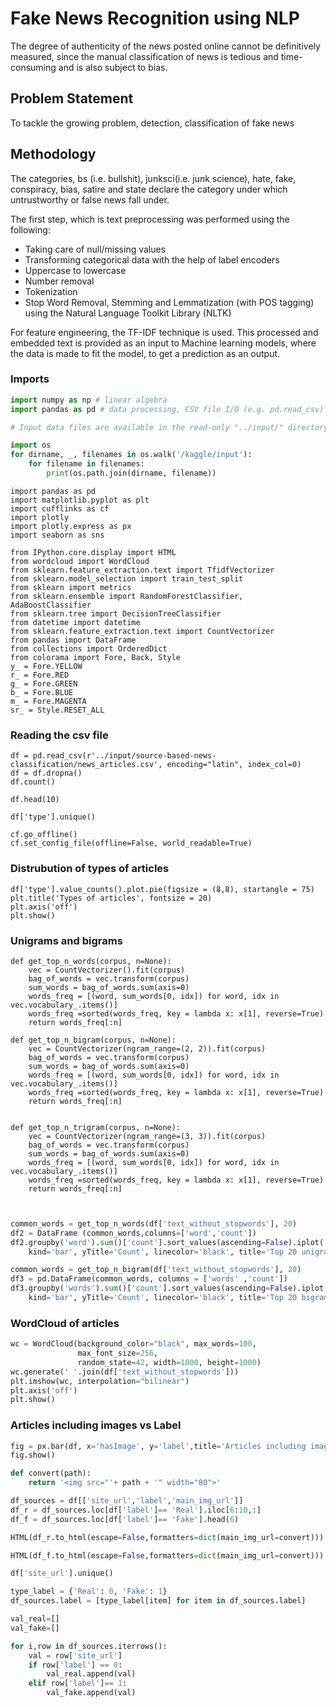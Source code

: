 # Fake News Recognition using NLP

The degree of authenticity of the news posted online cannot be definitively measured, since the manual classification of news is tedious and time-consuming and is also subject to bias.

## Problem Statement 

To tackle the growing problem, detection, classification of fake news 

## Methodology 

The categories, bs (i.e. bullshit), junksci(i.e. junk science), hate, fake, conspiracy, bias, satire and state declare the category under which untrustworthy or false news fall under.

The first step, which is text preprocessing was performed using the following:

* Taking care of null/missing values
* Transforming categorical data with the help of label encoders
* Uppercase to lowercase
* Number removal
* Tokenization
* Stop Word Removal, Stemming and Lemmatization (with POS tagging) using the Natural Language Toolkit Library (NLTK) 

For feature engineering, the TF-IDF technique is used. This processed and embedded text is provided as an input to Machine learning models, where the data is made to fit the model, to get a prediction as an output.


### Imports


```Python
import numpy as np # linear algebra
import pandas as pd # data processing, CSV file I/O (e.g. pd.read_csv)

# Input data files are available in the read-only "../input/" directory

import os
for dirname, _, filenames in os.walk('/kaggle/input'):
    for filename in filenames:
        print(os.path.join(dirname, filename))

```

```Py
import pandas as pd
import matplotlib.pyplot as plt
import cufflinks as cf
import plotly
import plotly.express as px
import seaborn as sns

from IPython.core.display import HTML
from wordcloud import WordCloud
from sklearn.feature_extraction.text import TfidfVectorizer
from sklearn.model_selection import train_test_split
from sklearn import metrics
from sklearn.ensemble import RandomForestClassifier, AdaBoostClassifier
from sklearn.tree import DecisionTreeClassifier
from datetime import datetime
from sklearn.feature_extraction.text import CountVectorizer
from pandas import DataFrame
from collections import OrderedDict 
from colorama import Fore, Back, Style
y_ = Fore.YELLOW
r_ = Fore.RED
g_ = Fore.GREEN
b_ = Fore.BLUE
m_ = Fore.MAGENTA
sr_ = Style.RESET_ALL
```

### Reading the csv file

```Py
df = pd.read_csv(r'../input/source-based-news-classification/news_articles.csv', encoding="latin", index_col=0)
df = df.dropna()
df.count()
```

```Py
df.head(10)
```

```Py
df['type'].unique()
```

```Py
cf.go_offline()
cf.set_config_file(offline=False, world_readable=True)
```

### Distrubution of types of articles

```Py
df['type'].value_counts().plot.pie(figsize = (8,8), startangle = 75)
plt.title('Types of articles', fontsize = 20)
plt.axis('off')
plt.show()
```


### Unigrams and bigrams

```Py
def get_top_n_words(corpus, n=None):
    vec = CountVectorizer().fit(corpus)
    bag_of_words = vec.transform(corpus)
    sum_words = bag_of_words.sum(axis=0) 
    words_freq = [(word, sum_words[0, idx]) for word, idx in     vec.vocabulary_.items()]
    words_freq =sorted(words_freq, key = lambda x: x[1], reverse=True)
    return words_freq[:n]

def get_top_n_bigram(corpus, n=None):
    vec = CountVectorizer(ngram_range=(2, 2)).fit(corpus)
    bag_of_words = vec.transform(corpus)
    sum_words = bag_of_words.sum(axis=0) 
    words_freq = [(word, sum_words[0, idx]) for word, idx in vec.vocabulary_.items()]
    words_freq =sorted(words_freq, key = lambda x: x[1], reverse=True)
    return words_freq[:n]


def get_top_n_trigram(corpus, n=None):
    vec = CountVectorizer(ngram_range=(3, 3)).fit(corpus)
    bag_of_words = vec.transform(corpus)
    sum_words = bag_of_words.sum(axis=0) 
    words_freq = [(word, sum_words[0, idx]) for word, idx in vec.vocabulary_.items()]
    words_freq =sorted(words_freq, key = lambda x: x[1], reverse=True)
    return words_freq[:n]
    
```

```py

common_words = get_top_n_words(df['text_without_stopwords'], 20)
df2 = DataFrame (common_words,columns=['word','count'])
df2.groupby('word').sum()['count'].sort_values(ascending=False).iplot(
    kind='bar', yTitle='Count', linecolor='black', title='Top 20 unigrams used in articles',color='blue')
```

```py
common_words = get_top_n_bigram(df['text_without_stopwords'], 20)
df3 = pd.DataFrame(common_words, columns = ['words' ,'count'])
df3.groupby('words').sum()['count'].sort_values(ascending=False).iplot(
    kind='bar', yTitle='Count', linecolor='black', title='Top 20 bigrams used in articles', color='blue')
```

### WordCloud of articles 

```py
wc = WordCloud(background_color="black", max_words=100,
               max_font_size=256,
               random_state=42, width=1000, height=1000)
wc.generate(' '.join(df['text_without_stopwords']))
plt.imshow(wc, interpolation="bilinear")
plt.axis('off')
plt.show()
```

### Articles including images vs Label

```py
fig = px.bar(df, x='hasImage', y='label',title='Articles including images vs Label')
fig.show()
```

```py
def convert(path):
    return '<img src="'+ path + '" width="80">'
```

```py
df_sources = df[['site_url','label','main_img_url']]
df_r = df_sources.loc[df['label']== 'Real'].iloc[6:10,:]
df_f = df_sources.loc[df['label']== 'Fake'].head(6)
```

```py
HTML(df_r.to_html(escape=False,formatters=dict(main_img_url=convert)))
```

```py
HTML(df_f.to_html(escape=False,formatters=dict(main_img_url=convert)))
```

```py
df['site_url'].unique()
```

```py
type_label = {'Real': 0, 'Fake': 1}
df_sources.label = [type_label[item] for item in df_sources.label]
```

```py
val_real=[]
val_fake=[]

for i,row in df_sources.iterrows():
    val = row['site_url']
    if row['label'] == 0:
        val_real.append(val)
    elif row['label']== 1:
        val_fake.append(val)
```
